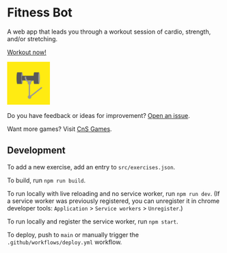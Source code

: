# Fitness Bot

A web app that leads you through a workout session of cardio, strength, and/or stretching.

[Workout now!](https://skedwards88.github.io/fitness/)

<img src="src/images/maskable_icon_512.png" alt="bot lifting weights" width="100"/>

Do you have feedback or ideas for improvement? [Open an issue](https://github.com/skedwards88/fitness/issues/new).

Want more games? Visit [CnS Games](https://skedwards88.github.io/portfolio/).

## Development

To add a new exercise, add an entry to `src/exercises.json`.

To build, run `npm run build`.

To run locally with live reloading and no service worker, run `npm run dev`. (If a service worker was previously registered, you can unregister it in chrome developer tools: `Application` > `Service workers` > `Unregister`.)

To run locally and register the service worker, run `npm start`.

To deploy, push to `main` or manually trigger the `.github/workflows/deploy.yml` workflow.
